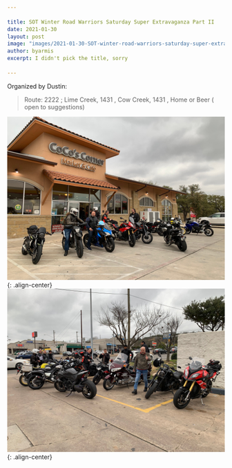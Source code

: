```yaml
---

title: SOT Winter Road Warriors Saturday Super Extravaganza Part II
date: 2021-01-30
layout: post
image: "images/2021-01-30-SOT-winter-road-warriors-saturday-super-extravaganza/highres_494557022.jpg"
author: byarmis
excerpt: I didn't pick the title, sorry

---
```


Organized by Dustin:

> Route: 2222 ; Lime Creek, 1431 , Cow Creek, 1431 , Home or Beer ( open to suggestions)

![center-aligned-image](/images/2021-01-30-SOT-winter-road-warriors-saturday-super-extravaganza/highres_494557020.jpg){: .align-center}
![center-aligned-image](/images/2021-01-30-SOT-winter-road-warriors-saturday-super-extravaganza/highres_494557024.jpg){: .align-center}

